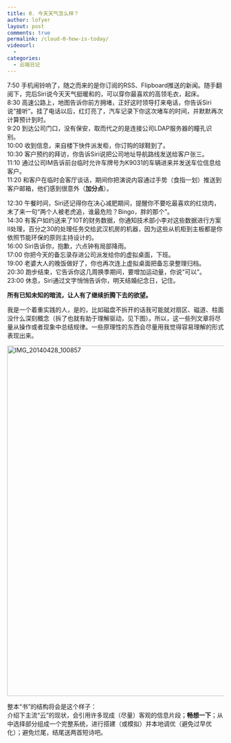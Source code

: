 ```yaml
---
title: 0. 今天天气怎么样？
author: lofyer
layout: post
comments: true
permalink: /cloud-0-how-is-today/
videourl:
  - 
categories:
  - 云端日记
---
```

7:50 手机闹铃响了，随之而来的是你订阅的RSS、Flipboard推送的新闻。随手翻阅下，完后Siri说今天天气挺暖和的，可以穿你最喜欢的高领毛衣，起床。  
8:30 高速公路上，地图告诉你前方拥堵，正好这时领导打来电话，你告诉Siri说“接听”。挂了电话以后，红灯亮了，汽车记录下你这次堵车的时间，并默默再次计算预计到时。  
9:20 到达公司门口，没有保安，取而代之的是连接公司LDAP服务器的瞳孔识别。  
10:00 收到信息，来自楼下快件派发柜，你订购的球鞋到了。  
10:30 客户预约的拜访，你告诉Siri说把公司地址导航路线发送给客户张三。  
11:10 通过公司IM告诉前台临时允许车牌号为K9031的车辆进来并发送车位信息给客户。  
11:20 和客户在临时会客厅谈话，期间你把演说内容通过手势（食指一划）推送到客户邮箱，他们感到很意外（**加分点**）。

12:30 午餐时间，Siri还记得你在决心减肥期间，提醒你不要吃最喜欢的红烧肉，末了来一句“两个人被老虎追，谁最危险？Bingo，胖的那个”。  
14:30 有客户如约送来了10T的财务数据，你通知技术部小李对这些数据进行方案II处理，百分之30的处理任务交给武汉机房的机器，因为这些从机柜到主板都是你依照节能环保的原则主持设计的。  
16:00 Siri告诉你，抱歉，六点钟有局部降雨。  
17:00 你把今天的备忘录存进公司派发给你的虚拟桌面，下班。  
19:00 老婆大人的晚饭做好了，你也再次连上虚拟桌面把备忘录整理归档。  
20:30 跑步结束，它告诉你这几周换季期间，要增加运动量，你说“可以”。  
23:00 休息，Siri通过文字悄悄告诉你，明天结婚纪念日，记住。

**所有已知未知的暗流，让人有了继续折腾下去的欲望。**

我是一个着重实践的人，是的，比如磁盘不拆开的话我可能就对扇区、磁道、柱面没什么深刻概念（拆了也就有助于理解驱动，见下图）。所以，这一些列文章将尽量从操作或者现象中总结规律。一些原理性的东西会尽量用我觉得容易理解的形式表现出来。

<a href="http://blog.lofyer.org/cloud-0-how-is-today/img_20140428_100857/" rel="attachment wp-att-3278"><img src="http://blog.lofyer.org/wp-content/uploads/IMG_20140428_100857.png" alt="IMG_20140428_100857" width="656" height="815" class="alignnone size-full wp-image-3278" /></a>

整本“书”的结构将会是这个样子：  
介绍下主流“云”的现状，会引用许多现成（尽量）客观的信息片段；**畅想一下**；从中选择部分组成一个完整系统，进行搭建（或模拟）并本地调优（避免过早优化）；避免烂尾，结尾送两首短诗吧。
